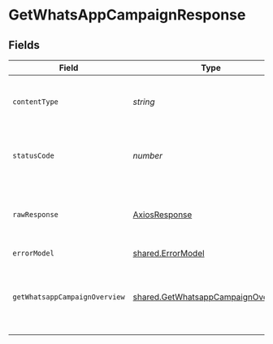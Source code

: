 # GetWhatsAppCampaignResponse


## Fields

| Field                                                                                    | Type                                                                                     | Required                                                                                 | Description                                                                              |
| ---------------------------------------------------------------------------------------- | ---------------------------------------------------------------------------------------- | ---------------------------------------------------------------------------------------- | ---------------------------------------------------------------------------------------- |
| `contentType`                                                                            | *string*                                                                                 | :heavy_check_mark:                                                                       | HTTP response content type for this operation                                            |
| `statusCode`                                                                             | *number*                                                                                 | :heavy_check_mark:                                                                       | HTTP response status code for this operation                                             |
| `rawResponse`                                                                            | [AxiosResponse](https://axios-http.com/docs/res_schema)                                  | :heavy_minus_sign:                                                                       | Raw HTTP response; suitable for custom response parsing                                  |
| `errorModel`                                                                             | [shared.ErrorModel](../../models/shared/errormodel.md)                                   | :heavy_minus_sign:                                                                       | bad request                                                                              |
| `getWhatsappCampaignOverview`                                                            | [shared.GetWhatsappCampaignOverview](../../models/shared/getwhatsappcampaignoverview.md) | :heavy_minus_sign:                                                                       | Get WhatsApp campaign information on the basis of campaignId                             |